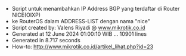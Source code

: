 - Script untuk menambahkan IP Address BGP yang terdaftar di Router NICE(OIXP)
- ke RouterOS dalam ADDRESS-LIST dengan nama "nice"
- Script created by: Valens Riyadi @ www.mikrotik.co.id
- Generated at 12 June 2024 01:00:10 WIB ... 10901 lines
- Generated in 8.717 seconds
- How-to: http://www.mikrotik.co.id/artikel_lihat.php?id=23
